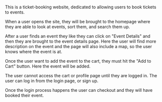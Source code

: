 This is a ticket-booking website, dedicated to allowing users to book tickets to events.

When a user opens the site, they will be brought to the homepage where they are able to look at events, sort them, and search them up.

After a user finds an event they like they can click on "Event Details" and then they are brought to the event details page. Here the user will
find more description on the event and the page will also include a map, so the user knows where the event is at. 

Once the user want to add the event to the cart, they must hit the "Add to Cart" button. Here the event will be added. 

The user cannot access the cart or profile page until they are logged in. The user can log in from the login page, or sign up. 

Once the login process happens the user can checkout and they will have booked their event.  
